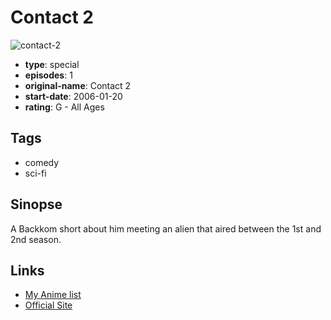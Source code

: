 # Contact 2

![contact-2](https://cdn.myanimelist.net/images/anime/7/65741.jpg)

-   **type**: special
-   **episodes**: 1
-   **original-name**: Contact 2
-   **start-date**: 2006-01-20
-   **rating**: G - All Ages

## Tags

-   comedy
-   sci-fi

## Sinopse

A Backkom short about him meeting an alien that aired between the 1st and 2nd season.

## Links

-   [My Anime list](https://myanimelist.net/anime/25977/Contact_2)
-   [Official Site](http://cafe.naver.com/rgstudios.cafe?iframe_url=/ArticleRead.nhn%3Fclubid=22637335%26menuid=47%26boardtype=I%26page=2%26specialmenutype=%26articleid=34%26referrerAllArticles=false)
